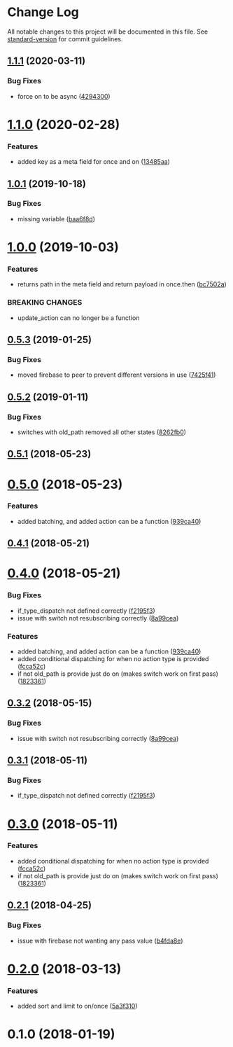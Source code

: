 # Change Log

All notable changes to this project will be documented in this file. See [standard-version](https://github.com/conventional-changelog/standard-version) for commit guidelines.

<a name="1.1.1"></a>
## [1.1.1](https://github.com/CurtisHumphrey/redux-firebase/compare/v1.1.0...v1.1.1) (2020-03-11)


### Bug Fixes

* force on to be async ([4294300](https://github.com/CurtisHumphrey/redux-firebase/commit/4294300))



<a name="1.1.0"></a>
# [1.1.0](https://github.com/CurtisHumphrey/redux-firebase/compare/v1.0.1...v1.1.0) (2020-02-28)


### Features

* added key as a meta field for once and on ([13485aa](https://github.com/CurtisHumphrey/redux-firebase/commit/13485aa))



<a name="1.0.1"></a>
## [1.0.1](https://github.com/CurtisHumphrey/redux-firebase/compare/v1.0.0...v1.0.1) (2019-10-18)


### Bug Fixes

* missing variable ([baa6f8d](https://github.com/CurtisHumphrey/redux-firebase/commit/baa6f8d))



<a name="1.0.0"></a>
# [1.0.0](https://github.com/CurtisHumphrey/redux-firebase/compare/v0.5.3...v1.0.0) (2019-10-03)


### Features

* returns path in the meta field and return payload in once.then ([bc7502a](https://github.com/CurtisHumphrey/redux-firebase/commit/bc7502a))


### BREAKING CHANGES

* update_action can no longer be a function



<a name="0.5.3"></a>
## [0.5.3](https://github.com/CurtisHumphrey/redux-firebase/compare/v0.5.2...v0.5.3) (2019-01-25)


### Bug Fixes

* moved firebase to peer to prevent different versions in use ([7425f41](https://github.com/CurtisHumphrey/redux-firebase/commit/7425f41))



<a name="0.5.2"></a>
## [0.5.2](https://github.com/CurtisHumphrey/redux-firebase/compare/v0.5.1...v0.5.2) (2019-01-11)


### Bug Fixes

* switches with old_path removed all other states ([8262fb0](https://github.com/CurtisHumphrey/redux-firebase/commit/8262fb0))



<a name="0.5.1"></a>
## [0.5.1](https://github.com/CurtisHumphrey/redux-firebase/compare/v0.5.0...v0.5.1) (2018-05-23)



<a name="0.5.0"></a>
# [0.5.0](https://github.com/CurtisHumphrey/redux-firebase/compare/v0.3.2...v0.5.0) (2018-05-23)


### Features

* added batching, and added action can be a function ([939ca40](https://github.com/CurtisHumphrey/redux-firebase/commit/939ca40))



<a name="0.4.1"></a>
## [0.4.1](https://github.com/CurtisHumphrey/redux-firebase/compare/v0.4.0...v0.4.1) (2018-05-21)



<a name="0.4.0"></a>
# [0.4.0](https://github.com/CurtisHumphrey/redux-firebase/compare/v0.2.1...v0.4.0) (2018-05-21)


### Bug Fixes

* if_type_dispatch not defined correctly ([f2195f3](https://github.com/CurtisHumphrey/redux-firebase/commit/f2195f3))
* issue with switch not resubscribing correctly ([8a99cea](https://github.com/CurtisHumphrey/redux-firebase/commit/8a99cea))


### Features

* added batching, and added action can be a function ([939ca40](https://github.com/CurtisHumphrey/redux-firebase/commit/939ca40))
* added conditional dispatching for when no action type is provided ([fcca52c](https://github.com/CurtisHumphrey/redux-firebase/commit/fcca52c))
* if not old_path is provide just do on (makes switch work on first pass) ([1823361](https://github.com/CurtisHumphrey/redux-firebase/commit/1823361))



<a name="0.3.2"></a>
## [0.3.2](https://github.com/CurtisHumphrey/redux-firebase/compare/v0.3.1...v0.3.2) (2018-05-15)


### Bug Fixes

* issue with switch not resubscribing correctly ([8a99cea](https://github.com/CurtisHumphrey/redux-firebase/commit/8a99cea))



<a name="0.3.1"></a>
## [0.3.1](https://github.com/CurtisHumphrey/redux-firebase/compare/v0.3.0...v0.3.1) (2018-05-11)


### Bug Fixes

* if_type_dispatch not defined correctly ([f2195f3](https://github.com/CurtisHumphrey/redux-firebase/commit/f2195f3))



<a name="0.3.0"></a>
# [0.3.0](https://github.com/CurtisHumphrey/redux-firebase/compare/v0.2.1...v0.3.0) (2018-05-11)


### Features

* added conditional dispatching for when no action type is provided ([fcca52c](https://github.com/CurtisHumphrey/redux-firebase/commit/fcca52c))
* if not old_path is provide just do on (makes switch work on first pass) ([1823361](https://github.com/CurtisHumphrey/redux-firebase/commit/1823361))



<a name="0.2.1"></a>
## [0.2.1](https://github.com/CurtisHumphrey/redux-firebase/compare/v0.2.0...v0.2.1) (2018-04-25)


### Bug Fixes

* issue with firebase not wanting any pass value ([b4fda8e](https://github.com/CurtisHumphrey/redux-firebase/commit/b4fda8e))



<a name="0.2.0"></a>
# [0.2.0](https://github.com/CurtisHumphrey/redux-firebase/compare/v0.1.0...v0.2.0) (2018-03-13)


### Features

* added sort and limit to on/once ([5a3f310](https://github.com/CurtisHumphrey/redux-firebase/commit/5a3f310))



<a name="0.1.0"></a>
# 0.1.0 (2018-01-19)
